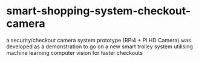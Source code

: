 # smart-shopping-system-checkout-camera
a security/checkout camera system prototype (RPi4 + Pi HD Camera) was developed as a demonstration to go on a new smart trolley system utilising machine learning computer vision for faster checkouts
